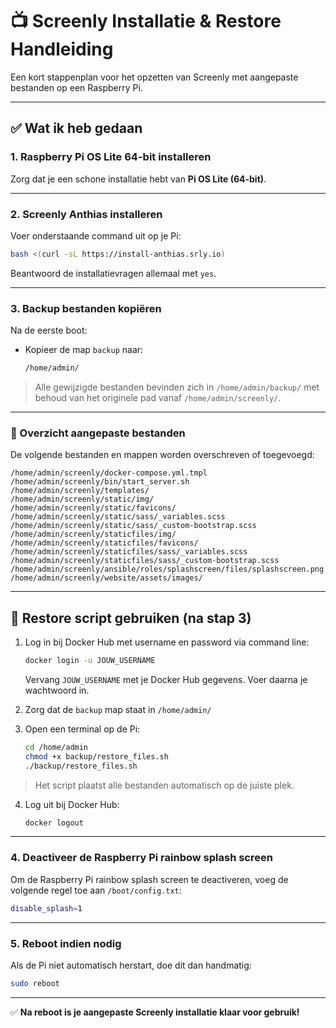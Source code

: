 # 📺 Screenly Installatie & Restore Handleiding

Een kort stappenplan voor het opzetten van Screenly met aangepaste bestanden op een Raspberry Pi.

---

## ✅ Wat ik heb gedaan

### 1. Raspberry Pi OS Lite 64-bit installeren
Zorg dat je een schone installatie hebt van **Pi OS Lite (64-bit)**.

---

### 2. Screenly Anthias installeren
Voer onderstaande command uit op je Pi:

```bash
bash <(curl -sL https://install-anthias.srly.io)
```

Beantwoord de installatievragen allemaal met `yes`.

---

### 3. Backup bestanden kopiëren
Na de eerste boot:

- Kopieer de map `backup` naar:  
  ```bash
  /home/admin/
  ```

> Alle gewijzigde bestanden bevinden zich in `/home/admin/backup/` met behoud van het originele pad vanaf `/home/admin/screenly/`.

---

### 📁 Overzicht aangepaste bestanden

De volgende bestanden en mappen worden overschreven of toegevoegd:

```
/home/admin/screenly/docker-compose.yml.tmpl
/home/admin/screenly/bin/start_server.sh
/home/admin/screenly/templates/
/home/admin/screenly/static/img/
/home/admin/screenly/static/favicons/
/home/admin/screenly/static/sass/_variables.scss
/home/admin/screenly/static/sass/_custom-bootstrap.scss
/home/admin/screenly/staticfiles/img/
/home/admin/screenly/staticfiles/favicons/
/home/admin/screenly/staticfiles/sass/_variables.scss
/home/admin/screenly/staticfiles/sass/_custom-bootstrap.scss
/home/admin/screenly/ansible/roles/splashscreen/files/splashscreen.png
/home/admin/screenly/website/assets/images/
```

---

## 🔄 Restore script gebruiken (na stap 3)

1. Log in bij Docker Hub met username en password via command line:
   ```bash
   docker login -u JOUW_USERNAME
   ```
   Vervang `JOUW_USERNAME` met je Docker Hub gegevens. Voer daarna je wachtwoord in.

2. Zorg dat de `backup` map staat in `/home/admin/`
3. Open een terminal op de Pi:
   ```bash
   cd /home/admin
   chmod +x backup/restore_files.sh
   ./backup/restore_files.sh
   ```

> Het script plaatst alle bestanden automatisch op de juiste plek.

4. Log uit bij Docker Hub:
   ```bash
   docker logout
   ```

---

### 4. Deactiveer de Raspberry Pi rainbow splash screen
Om de Raspberry Pi rainbow splash screen te deactiveren, voeg de volgende regel toe aan `/boot/config.txt`:

```bash
disable_splash=1
```

---


### 5. Reboot indien nodig

Als de Pi niet automatisch herstart, doe dit dan handmatig:

```bash
sudo reboot
```

---

✅ **Na reboot is je aangepaste Screenly installatie klaar voor gebruik!**

